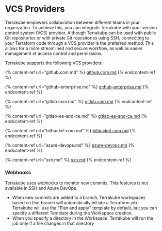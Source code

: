 # VCS Providers

Terrakube empowers collaboration between different teams in your organization. To achieve this, you can integrate Terrakube with your version control system (VCS) provider. Although Terrakube can be used with public Git repositories or with private Git repositories using SSH, connecting to your Terraform code through a VCS provider is the preferred method. This allows for a more streamlined and secure workflow, as well as easier management of access control and permissions.

Terrakube supports the following VCS providers:

{% content-ref url="github.com.md" %}
[github.com.md](github.com.md)
{% endcontent-ref %}

{% content-ref url="github-enterprise.md" %}
[github-enterprise.md](github-enterprise.md)
{% endcontent-ref %}

{% content-ref url="gitlab.com.md" %}
[gitlab.com.md](gitlab.com.md)
{% endcontent-ref %}

{% content-ref url="gitlab-ee-and-ce.md" %}
[gitlab-ee-and-ce.md](gitlab-ee-and-ce.md)
{% endcontent-ref %}

{% content-ref url="bitbucket.com.md" %}
[bitbucket.com.md](bitbucket.com.md)
{% endcontent-ref %}

{% content-ref url="azure-devops.md" %}
[azure-devops.md](azure-devops.md)
{% endcontent-ref %}

{% content-ref url="ssh.md" %}
[ssh.md](ssh.md)
{% endcontent-ref %}

### Webhooks <a href="#webhooks" id="webhooks"></a>

Terrakube uses webhooks to monitor new commits. This features is not available in SSH and Azure DevOps.

* When new commits are added to a branch, Terrakube workspaces based on that branch will automatically initiate a Terraform job. Terrakube will use the "Plan and apply" template by default, but you can specify a different Template during the Workspace creation.
* When you specify a directory in the Workspace. Terrakube will run the job only if a file changes in that directory
